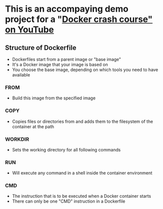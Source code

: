 # This is an accompaying demo project for a "[Docker crash course" on YouTube](https://www.youtube.com/watch?v=pg19Z8LL06w)

## Structure of Dockerfile
- Dockerfiles start from a parent image or "base image"
- It's a Docker image that your image is based on
- You choose the base image, depending on which tools you need to have available

### FROM
- Build this image from the specified image

### COPY
- Copies files or directories from <src> and adds them to the filesystem of the container at the path <dest>

### WORKDIR
- Sets the working directory for all following commands

### RUN
- Will execute any command in a shell inside the container environment

### CMD
- The instruction that is to be executed when a Docker container starts
- There can only be one "CMD" instruction in a Dockerfile